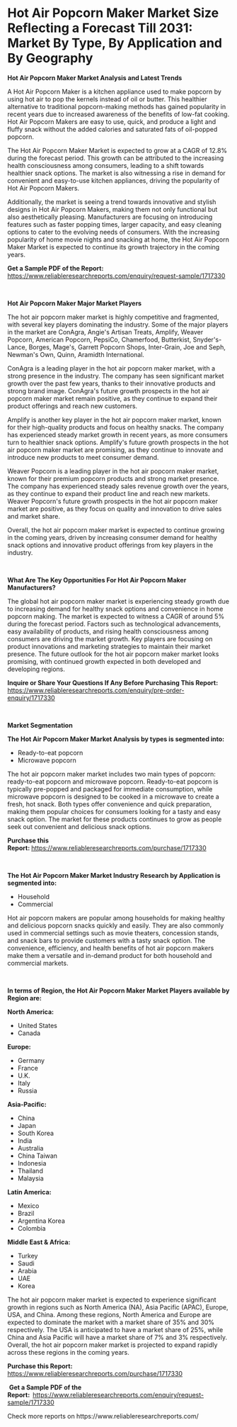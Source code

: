 <p><h1>Hot Air Popcorn Maker Market Size Reflecting a Forecast Till 2031: Market By Type, By Application and By Geography</h1></p><p><strong>Hot Air Popcorn Maker Market Analysis and Latest Trends</strong></p>
<p><p>A Hot Air Popcorn Maker is a kitchen appliance used to make popcorn by using hot air to pop the kernels instead of oil or butter. This healthier alternative to traditional popcorn-making methods has gained popularity in recent years due to increased awareness of the benefits of low-fat cooking. Hot Air Popcorn Makers are easy to use, quick, and produce a light and fluffy snack without the added calories and saturated fats of oil-popped popcorn.</p><p>The Hot Air Popcorn Maker Market is expected to grow at a CAGR of 12.8% during the forecast period. This growth can be attributed to the increasing health consciousness among consumers, leading to a shift towards healthier snack options. The market is also witnessing a rise in demand for convenient and easy-to-use kitchen appliances, driving the popularity of Hot Air Popcorn Makers.</p><p>Additionally, the market is seeing a trend towards innovative and stylish designs in Hot Air Popcorn Makers, making them not only functional but also aesthetically pleasing. Manufacturers are focusing on introducing features such as faster popping times, larger capacity, and easy cleaning options to cater to the evolving needs of consumers. With the increasing popularity of home movie nights and snacking at home, the Hot Air Popcorn Maker Market is expected to continue its growth trajectory in the coming years.</p></p>
<p><strong>Get a Sample PDF of the Report:&nbsp;</strong> <a href="https://www.reliableresearchreports.com/enquiry/request-sample/1717330">https://www.reliableresearchreports.com/enquiry/request-sample/1717330</a></p>
<p>&nbsp;</p>
<p><strong>Hot Air Popcorn Maker Major Market Players</strong></p>
<p><p>The hot air popcorn maker market is highly competitive and fragmented, with several key players dominating the industry. Some of the major players in the market are ConAgra, Angie's Artisan Treats, Amplify, Weaver Popcorn, American Popcorn, PepsiCo, Chamerfood, Butterkist, Snyder's-Lance, Borges, Mage's, Garrett Popcorn Shops, Inter-Grain, Joe and Seph, Newman's Own, Quinn, Aramidth International.</p><p>ConAgra is a leading player in the hot air popcorn maker market, with a strong presence in the industry. The company has seen significant market growth over the past few years, thanks to their innovative products and strong brand image. ConAgra's future growth prospects in the hot air popcorn maker market remain positive, as they continue to expand their product offerings and reach new customers.</p><p>Amplify is another key player in the hot air popcorn maker market, known for their high-quality products and focus on healthy snacks. The company has experienced steady market growth in recent years, as more consumers turn to healthier snack options. Amplify's future growth prospects in the hot air popcorn maker market are promising, as they continue to innovate and introduce new products to meet consumer demand.</p><p>Weaver Popcorn is a leading player in the hot air popcorn maker market, known for their premium popcorn products and strong market presence. The company has experienced steady sales revenue growth over the years, as they continue to expand their product line and reach new markets. Weaver Popcorn's future growth prospects in the hot air popcorn maker market are positive, as they focus on quality and innovation to drive sales and market share.</p><p>Overall, the hot air popcorn maker market is expected to continue growing in the coming years, driven by increasing consumer demand for healthy snack options and innovative product offerings from key players in the industry.</p></p>
<p>&nbsp;</p>
<p><strong>What Are The Key Opportunities For Hot Air Popcorn Maker Manufacturers?</strong></p>
<p><p>The global hot air popcorn maker market is experiencing steady growth due to increasing demand for healthy snack options and convenience in home popcorn making. The market is expected to witness a CAGR of around 5% during the forecast period. Factors such as technological advancements, easy availability of products, and rising health consciousness among consumers are driving the market growth. Key players are focusing on product innovations and marketing strategies to maintain their market presence. The future outlook for the hot air popcorn maker market looks promising, with continued growth expected in both developed and developing regions.</p></p>
<p><strong>Inquire or Share Your Questions If Any Before Purchasing This Report:</strong> <a href="https://www.reliableresearchreports.com/enquiry/pre-order-enquiry/1717330">https://www.reliableresearchreports.com/enquiry/pre-order-enquiry/1717330</a></p>
<p>&nbsp;</p>
<p><strong>Market Segmentation</strong></p>
<p><strong>The Hot Air Popcorn Maker Market Analysis by types is segmented into:</strong></p>
<p><ul><li>Ready-to-eat popcorn</li><li>Microwave popcorn</li></ul></p>
<p><p>The hot air popcorn maker market includes two main types of popcorn: ready-to-eat popcorn and microwave popcorn. Ready-to-eat popcorn is typically pre-popped and packaged for immediate consumption, while microwave popcorn is designed to be cooked in a microwave to create a fresh, hot snack. Both types offer convenience and quick preparation, making them popular choices for consumers looking for a tasty and easy snack option. The market for these products continues to grow as people seek out convenient and delicious snack options.</p></p>
<p><strong>Purchase this Report:&nbsp;</strong><a href="https://www.reliableresearchreports.com/purchase/1717330">https://www.reliableresearchreports.com/purchase/1717330</a></p>
<p>&nbsp;</p>
<p><strong>The Hot Air Popcorn Maker Market Industry Research by Application is segmented into:</strong></p>
<p><ul><li>Household</li><li>Commercial</li></ul></p>
<p><p>Hot air popcorn makers are popular among households for making healthy and delicious popcorn snacks quickly and easily. They are also commonly used in commercial settings such as movie theaters, concession stands, and snack bars to provide customers with a tasty snack option. The convenience, efficiency, and health benefits of hot air popcorn makers make them a versatile and in-demand product for both household and commercial markets.</p></p>
<p>&nbsp;</p>
<p><strong>In terms of Region, the Hot Air Popcorn Maker Market Players available by Region are:</strong></p>
<p>
    <p> <strong> North America: </strong>
        <ul>
            <li>United States</li>
            <li>Canada</li>
        </ul>
        </p> 
    <p> <strong> Europe: </strong>
        <ul>
            <li>Germany</li>
            <li>France</li>
            <li>U.K.</li>
            <li>Italy</li>
            <li>Russia</li>
        </ul>
        </p> 
    <p> <strong> Asia-Pacific: </strong>
        <ul>
            <li>China</li>
            <li>Japan</li>
            <li>South Korea</li>
            <li>India</li>
            <li>Australia</li>
            <li>China Taiwan</li>
            <li>Indonesia</li>
            <li>Thailand</li>
            <li>Malaysia</li>
        </ul>
        </p> 
    <p> <strong> Latin America: </strong>
        <ul>
            <li>Mexico</li>
            <li>Brazil</li>
            <li>Argentina Korea</li>
            <li>Colombia</li>
        </ul>
        </p> 
    <p> <strong> Middle East & Africa: </strong>
        <ul>
            <li>Turkey</li>
            <li>Saudi</li>
            <li>Arabia</li>
            <li>UAE</li>
            <li>Korea</li>
        </ul>
    </p>
    </p>
<p><p>The hot air popcorn maker market is expected to experience significant growth in regions such as North America (NA), Asia Pacific (APAC), Europe, USA, and China. Among these regions, North America and Europe are expected to dominate the market with a market share of 35% and 30% respectively. The USA is anticipated to have a market share of 25%, while China and Asia Pacific will have a market share of 7% and 3% respectively. Overall, the hot air popcorn maker market is projected to expand rapidly across these regions in the coming years.</p></p>
<p><strong>Purchase this Report: </strong><a href="https://www.reliableresearchreports.com/purchase/1717330">https://www.reliableresearchreports.com/purchase/1717330</a></p>
<p>&nbsp;<strong>Get a Sample PDF of the Report:&nbsp;&nbsp;</strong><a href="https://www.reliableresearchreports.com/enquiry/request-sample/1717330">https://www.reliableresearchreports.com/enquiry/request-sample/1717330</a></p>
<p><strong></strong></p>
<p>Check more reports on https://www.reliableresearchreports.com/</p>